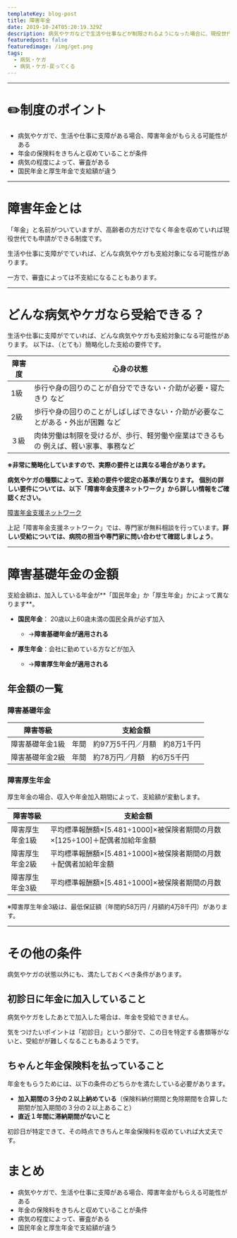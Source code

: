 ```yaml
---
templateKey: blog-post
title: 障害年金
date: 2019-10-24T05:20:19.329Z
description: 病気やケガなどで生活や仕事などが制限されるようになった場合に、現役世代の方も含めて受け取ることができる年金です。
featuredpost: false
featuredimage: /img/get.png
tags:
  - 病気・ケガ
  - 病気・ケガ-戻ってくる
---
```

- - -

# ✏️制度のポイント

- 病気やケガで、生活や仕事に支障がある場合、障害年金がもらえる可能性がある
- 年金の保険料をきちんと収めていることが条件
- 病気の程度によって、審査がある
- 国民年金と厚生年金で支給額が違う


- - -

# 障害年金とは

「年金」と名前がついていますが、高齢者の方だけでなく年金を収めていれば現役世代でも申請ができる制度です。

生活や仕事に支障がでていれば、どんな病気やケガも支給対象になる可能性があります。

一方で、審査によっては不支給になることもあります。

---


# どんな病気やケガなら受給できる？

生活や仕事に支障がでていれば、どんな病気やケガも支給対象になる可能性があります。
以下は、（とても）簡略化した支給の要件です。

|障害度 |心身の状態  |
|---|---|
|1級 |歩行や身の回りのことが自分でできない・介助が必要・寝たきり など  |
|2級 |歩行や身の回りのことがしばしばできない・介助が必要なことがある・外出が困難 など  |
|３級 |肉体労働は制限を受けるが、歩行、軽労働や座業はできるもの 例えば、軽い家事、事務など   |


**※非常に簡略化していますので、実際の要件とは異なる場合があります。**

**病気やケガの種類によって、支給の要件や認定の基準が異なります。**
**個別の詳しい要件については、以下「障害年金支援ネットワーク」から詳しい情報をご確認ください。**

[障害年金支援ネットワーク](https://www.syougainenkin-shien.com/standard)

上記「障害年金支援ネットワーク」では、専門家が無料相談を行っています。**詳しい受給については、病院の担当や専門家に問い合わせて確認しましょう**。

---

# 障害基礎年金の金額

支給金額は、加入している年金が**「国民年金」か「厚生年金」かによって異なります**。

- **国民年金**： 20歳以上60歳未満の国民全員が必ず加入
  - →**障害基礎年金が適用される**

- **厚生年金**：会社に勤めている方などが加入
  - →**障害厚生年金が適用される**


## 年金額の一覧

### 障害基礎年金

|障害等級 |支給金額  |
|---|---|
|障害基礎年金1級 |年間　約97万5千円／月額　約8万1千円|
|障害基礎年金2級 |年間　約78万円／月額　約6万5千円|


### 障害厚生年金

厚生年金の場合、収入や年金加入期間によって、支給額が変動します。

|障害等級 |支給金額  |
|---|---|
|障害厚生年金1級 |平均標準報酬額×[5.481÷1000]×被保険者期間の月数×[125÷100]＋配偶者加給年金額|
|障害厚生年金2級 |平均標準報酬額×[5.481÷1000]×被保険者期間の月数＋配偶者加給年金額|
|障害厚生年金3級 |平均標準報酬額×[5.481÷1000]×被保険者期間の月数|

※障害厚生年金3級は、最低保証額（年間約58万円 / 月額約4万8千円）があります。


---

# その他の条件

病気やケガの状態以外にも、満たしておくべき条件があります。


## 初診日に年金に加入していること

病気やケガをしたあとで加入した場合は、年金を受給できません。

気をつけたいポイントは「初診日」という部分で、この日を特定する書類等がないと、受給がが難しくなることもあるようです。


##  ちゃんと年金保険料を払っていること

年金をもらうためには、以下の条件のどちらかを満たしている必要があります。

- **加入期間の３分の２以上納めている**（保険料納付期間と免除期間を合算した期間が加入期間の３分の２以上あること）
- **直近１年間に滞納期間がないこと**


初診日が特定できて、その時点できちんと年金保険料を収めていれば大丈夫です。


# まとめ

- 病気やケガで、生活や仕事に支障がある場合、障害年金がもらえる可能性がある
- 年金の保険料をきちんと収めていることが条件
- 病気の程度によって、審査がある
- 国民年金と厚生年金で支給額が違う






